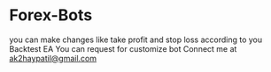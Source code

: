 # Forex-Bots
you can make changes like take profit and stop loss according to you
Backtest EA
You can request for customize bot
Connect me at ak2haypatil@gmail.com
